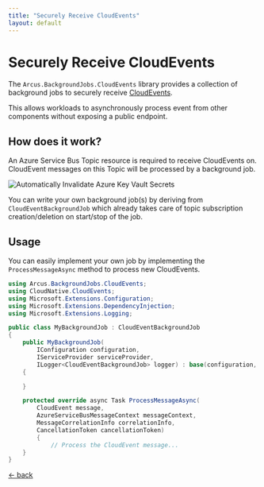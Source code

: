 ```yaml
---
title: "Securely Receive CloudEvents"
layout: default
---
```


# Securely Receive CloudEvents

The `Arcus.BackgroundJobs.CloudEvents` library provides a collection of background jobs to securely receive [CloudEvents](https://github.com/cloudevents/spec).

This allows workloads to asynchronously process event from other components without exposing a public endpoint.

## How does it work?

An Azure Service Bus Topic resource is required to receive CloudEvents on. CloudEvent messages on this Topic will be processed by a background job.

![Automatically Invalidate Azure Key Vault Secrets](/media/CloudEvents-Job.png)

You can write your own background job(s) by deriving from `CloudEventBackgroundJob` which already takes care of topic subscription creation/deletion on start/stop of the job.

## Usage

You can easily implement your own job by implementing the `ProcessMessageAsync` method to process new CloudEvents.

```csharp
using Arcus.BackgroundJobs.CloudEvents;
using CloudNative.CloudEvents;
using Microsoft.Extensions.Configuration;
using Microsoft.Extensions.DependencyInjection;
using Microsoft.Extensions.Logging;

public class MyBackgroundJob : CloudEventBackgroundJob
{
    public MyBackgroundJob(
        IConfiguration configuration,
        IServiceProvider serviceProvider,
        ILogger<CloudEventBackgroundJob> logger) : base(configuration, serviceProvider, logger)
    {

    }

    protected override async Task ProcessMessageAsync(
        CloudEvent message,
        AzureServiceBusMessageContext messageContext,
        MessageCorrelationInfo correlationInfo,
        CancellationToken cancellationToken)
        {
            // Process the CloudEvent message...
    }
}
```

[&larr; back](/)
